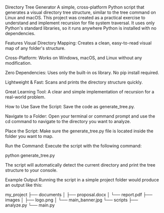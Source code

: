 Directory Tree Generator
A simple, cross-platform Python script that generates a visual directory tree structure, similar to the tree command on Linux and macOS. This project was created as a practical exercise to understand and implement recursion for file system traversal. It uses only Python's standard libraries, so it runs anywhere Python is installed with no dependencies.

Features
Visual Directory Mapping: Creates a clean, easy-to-read visual map of any folder's structure.

Cross-Platform: Works on Windows, macOS, and Linux without any modification.

Zero Dependencies: Uses only the built-in os library. No pip install required.

Lightweight & Fast: Scans and prints the directory structure quickly.

Great Learning Tool: A clear and simple implementation of recursion for a real-world problem.

How to Use
Save the Script: Save the code as generate_tree.py.

Navigate to a Folder: Open your terminal or command prompt and use the cd command to navigate to the directory you want to analyze.

Place the Script: Make sure the generate_tree.py file is located inside the folder you want to map.

Run the Command: Execute the script with the following command:

python generate_tree.py

The script will automatically detect the current directory and print the tree structure to your console.

Example Output
Running the script in a simple project folder would produce an output like this:

my_project
├── documents
│   ├── proposal.docx
│   └── report.pdf
├── images
│   ├── logo.png
│   └── main_banner.jpg
└── scripts
    ├── analyze.py
    └── main.py
